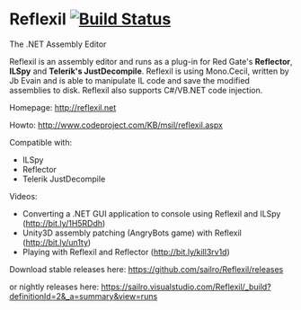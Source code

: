 Reflexil [![Build Status](https://sailro.visualstudio.com/Reflexil/_apis/build/status/sailro.Reflexil?branchName=master)](https://sailro.visualstudio.com/Reflexil/_build/latest?definitionId=2&branchName=master)
========

The .NET Assembly Editor

Reflexil is an assembly editor and runs as a plug-in for Red Gate's **Reflector**, **ILSpy** and **Telerik's JustDecompile**. Reflexil is using Mono.Cecil, written by Jb Evain and is able to manipulate IL code and save the modified assemblies to disk. Reflexil also supports C#/VB.NET code injection.

Homepage: http://reflexil.net

Howto: http://www.codeproject.com/KB/msil/reflexil.aspx

Compatible with:
- ILSpy
- Reflector
- Telerik JustDecompile

Videos:
- Converting a .NET GUI application to console using Reflexil and ILSpy (http://bit.ly/1H5RDdh)
- Unity3D assembly patching (AngryBots game) with Reflexil  (http://bit.ly/un1ty)
- Playing with Reflexil and Reflector (http://bit.ly/kill3rv1d) 

Download stable releases here: https://github.com/sailro/Reflexil/releases

or nightly releases here: https://sailro.visualstudio.com/Reflexil/_build?definitionId=2&_a=summary&view=runs
